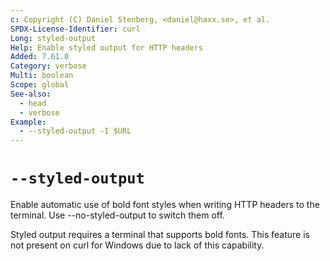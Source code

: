 ```yaml
---
c: Copyright (C) Daniel Stenberg, <daniel@haxx.se>, et al.
SPDX-License-Identifier: curl
Long: styled-output
Help: Enable styled output for HTTP headers
Added: 7.61.0
Category: verbose
Multi: boolean
Scope: global
See-also:
  - head
  - verbose
Example:
  - --styled-output -I $URL
---
```


# `--styled-output`

Enable automatic use of bold font styles when writing HTTP headers to the
terminal. Use --no-styled-output to switch them off.

Styled output requires a terminal that supports bold fonts. This feature is
not present on curl for Windows due to lack of this capability.
